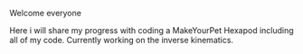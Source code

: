 Welcome everyone

Here i will share my progress with coding a MakeYourPet Hexapod including all of my code.
Currently working on the inverse kinematics.
